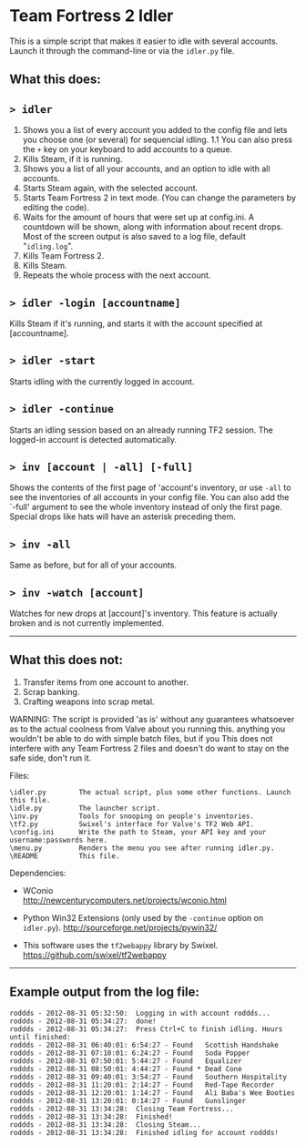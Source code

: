 Team Fortress 2 Idler
=====================

This is a simple script that makes it easier to idle with several accounts.
Launch it through the command-line or via the `idler.py` file.

What this does:
---------------

`> idler`
---------

1. Shows you a list of every account you added to the config file and lets
you choose one (or several) for sequencial idling.
1.1 You can also press the `+` key on your keyboard to add accounts to a
queue.
2. Kills Steam, if it is running.
3. Shows you a list of all your accounts, and an option to idle with all
accounts.
4. Starts Steam again, with the selected account.
5. Starts Team Fortress 2 in text mode. (You can change the parameters by
editing the code).
6. Waits for the amount of hours that were set up at config.ini. A countdown
will be shown, along with information about recent drops. Most of the screen
output is also saved to a log file, default "`idling.log`".
7. Kills Team Fortress 2.
8. Kills Steam.
9. Repeats the whole process with the next account.


`> idler -login [accountname]`
------------------------------

Kills Steam if it's running, and starts it with the account specified at
[accountname].

`> idler -start`
----------------

Starts idling with the currently logged in account.

`> idler -continue`
-------------------

Starts an idling session based on an already running TF2 session. The
logged-in account is detected automatically.

`> inv [account | -all] [-full]`
--------------------------------

Shows the contents of the first page of 'account's inventory, or use `-all`
to see the inventories of all accounts in your config file. You can also add
the `-full' argument to see the whole inventory instead of only the first
page. Special drops like hats will have an asterisk preceding them.

`> inv -all`
------------

Same as before, but for all of your accounts.

`> inv -watch [account]`
------------------------

 Watches for new drops at [account]'s inventory. This feature is actually
broken and is not currently implemented.


-------------------
What this does not:
-------------------

1. Transfer items from one account to another.
2. Scrap banking.
3. Crafting weapons into scrap metal.


WARNING: The script is provided 'as is' without any guarantees
whatsoever as to the actual coolness from Valve about you running this.
anything you wouldn't be able to do with simple batch files, but if you
This does not interfere with any Team Fortress 2 files and doesn't do
want to stay on the safe side, don't run it.


Files:

    \idler.py        The actual script, plus some other functions. Launch this file.
    \idle.py         The launcher script.
    \inv.py          Tools for snooping on people's inventories.
    \tf2.py          Swixel's interface for Valve's TF2 Web API.
    \config.ini      Write the path to Steam, your API key and your username:passwords here.
    \menu.py         Renders the menu you see after running idler.py.
    \README          This file.

Dependencies:

- WConio  
http://newcenturycomputers.net/projects/wconio.html

- Python Win32 Extensions (only used by the `-continue` option on `idler.py`).
http://sourceforge.net/projects/pywin32/

- This software uses the `tf2webappy` library by Swixel.  
https://github.com/swixel/tf2webappy

---------------------------------
Example output from the log file:
---------------------------------

    roddds - 2012-08-31 05:32:50:  Logging in with account roddds...
    roddds - 2012-08-31 05:34:27:  done!
    roddds - 2012-08-31 05:34:27:  Press Ctrl+C to finish idling. Hours until finished:
    roddds - 2012-08-31 06:40:01: 6:54:27 - Found   Scottish Handshake
    roddds - 2012-08-31 07:10:01: 6:24:27 - Found   Soda Popper
    roddds - 2012-08-31 07:50:01: 5:44:27 - Found   Equalizer
    roddds - 2012-08-31 08:50:01: 4:44:27 - Found * Dead Cone
    roddds - 2012-08-31 09:40:01: 3:54:27 - Found   Southern Hospitality
    roddds - 2012-08-31 11:20:01: 2:14:27 - Found   Red-Tape Recorder
    roddds - 2012-08-31 12:20:01: 1:14:27 - Found   Ali Baba's Wee Booties
    roddds - 2012-08-31 13:20:01: 0:14:27 - Found   Gunslinger
    roddds - 2012-08-31 13:34:28:  Closing Team Fortress...
    roddds - 2012-08-31 13:34:28:  Finished!
    roddds - 2012-08-31 13:34:28:  Closing Steam...
    roddds - 2012-08-31 13:34:28:  Finished idling for account roddds!
    